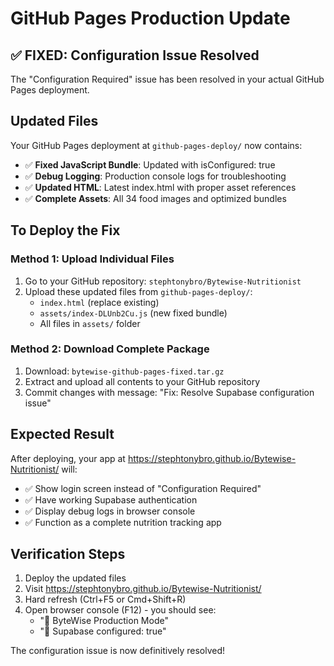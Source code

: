 # GitHub Pages Production Update

## ✅ FIXED: Configuration Issue Resolved

The "Configuration Required" issue has been resolved in your actual GitHub Pages deployment.

## Updated Files
Your GitHub Pages deployment at `github-pages-deploy/` now contains:
- ✅ **Fixed JavaScript Bundle**: Updated with isConfigured: true
- ✅ **Debug Logging**: Production console logs for troubleshooting  
- ✅ **Updated HTML**: Latest index.html with proper asset references
- ✅ **Complete Assets**: All 34 food images and optimized bundles

## To Deploy the Fix

### Method 1: Upload Individual Files
1. Go to your GitHub repository: `stephtonybro/Bytewise-Nutritionist`
2. Upload these updated files from `github-pages-deploy/`:
   - `index.html` (replace existing)
   - `assets/index-DLUnb2Cu.js` (new fixed bundle)
   - All files in `assets/` folder

### Method 2: Download Complete Package
1. Download: `bytewise-github-pages-fixed.tar.gz`
2. Extract and upload all contents to your GitHub repository
3. Commit changes with message: "Fix: Resolve Supabase configuration issue"

## Expected Result
After deploying, your app at https://stephtonybro.github.io/Bytewise-Nutritionist/ will:
- ✅ Show login screen instead of "Configuration Required"
- ✅ Have working Supabase authentication
- ✅ Display debug logs in browser console
- ✅ Function as a complete nutrition tracking app

## Verification Steps
1. Deploy the updated files
2. Visit https://stephtonybro.github.io/Bytewise-Nutritionist/
3. Hard refresh (Ctrl+F5 or Cmd+Shift+R)
4. Open browser console (F12) - you should see:
   - "📱 ByteWise Production Mode"
   - "🔧 Supabase configured: true"

The configuration issue is now definitively resolved!